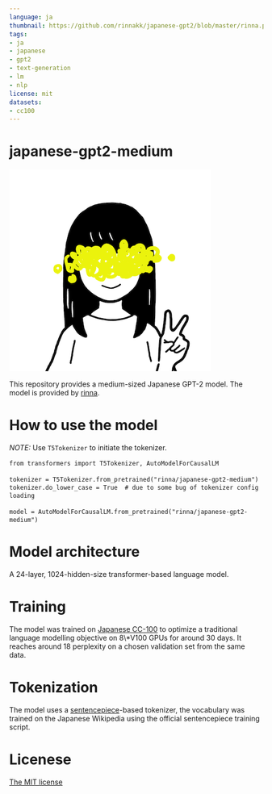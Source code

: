```yaml
---
language: ja
thumbnail: https://github.com/rinnakk/japanese-gpt2/blob/master/rinna.png
tags:
- ja
- japanese
- gpt2
- text-generation
- lm
- nlp
license: mit
datasets:
- cc100
---
```


# japanese-gpt2-medium

![rinna-icon](./rinna.png)

This repository provides a medium-sized Japanese GPT-2 model. The model is provided by [rinna](https://corp.rinna.co.jp/).

# How to use the model

*NOTE:* Use `T5Tokenizer` to initiate the tokenizer.

~~~~
from transformers import T5Tokenizer, AutoModelForCausalLM

tokenizer = T5Tokenizer.from_pretrained("rinna/japanese-gpt2-medium")
tokenizer.do_lower_case = True  # due to some bug of tokenizer config loading

model = AutoModelForCausalLM.from_pretrained("rinna/japanese-gpt2-medium")
~~~~

# Model architecture
A 24-layer, 1024-hidden-size transformer-based language model.

# Training
The model was trained on [Japanese CC-100](http://data.statmt.org/cc-100/ja.txt.xz) to optimize a traditional language modelling objective on 8\\*V100 GPUs for around 30 days. It reaches around 18 perplexity on a chosen validation set from the same data.

# Tokenization
The model uses a [sentencepiece](https://github.com/google/sentencepiece)-based tokenizer, the vocabulary was trained on the Japanese Wikipedia using the official sentencepiece training script.

# Licenese
[The MIT license](https://opensource.org/licenses/MIT)
